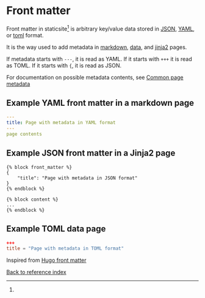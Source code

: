 # Front matter

Front matter in staticsite[^1] is arbitrary key/value data stored in
[JSON](https://en.wikipedia.org/wiki/JSON),
[YAML](https://en.wikipedia.org/wiki/YAML), or
[toml](https://en.wikipedia.org/wiki/TOML) format.

It is the way used to add metadata in [markdown](markdown.md),
[data](data.md), and [jinja2](jinja2.md) pages.

If metadata starts with `---`, it is read as YAML. If it starts with `+++` it
is read as TOML. If it starts with `{`, it is read as JSON.

For documentation on possible metadata contents, see [Common page metadata](metadata.md)

## Example YAML front matter in a markdown page

```yaml
---
title: Page with metadata in YAML format
---
page contents
```

## Example JSON front matter in a Jinja2 page

```jinja2
{% block front_matter %}
{
    "title": "Page with metadata in JSON format"
}
{% endblock %}

{% block content %}
...
{% endblock %}
```

## Example TOML data page

```toml
+++
title = "Page with metadata in TOML format"
```


[^1]:
Inspired from [Hugo front matter](https://gohugo.io/content/front-matter/)


[Back to reference index](reference.md)
